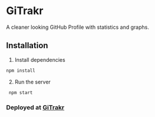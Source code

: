 # GiTrakr

A cleaner looking GitHub Profile with statistics and graphs.

## Installation

1. Install dependencies
  
  ```bash
  npm install
  ```

2. Run the server
  ```bash
   npm start
   ```

### Deployed at [GiTrakr](https://gitrakr.vercel.app/)